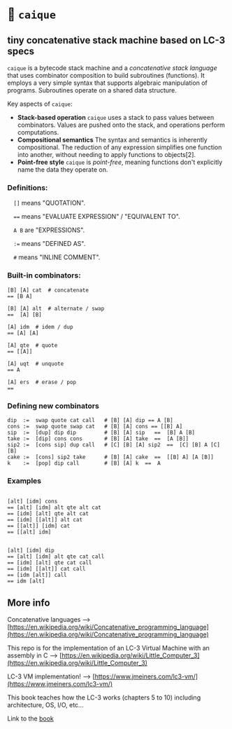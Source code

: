 # 🦜 `caique`

## tiny concatenative stack machine based on LC-3 specs
`caique` is a bytecode stack machine and a *concatenative stack language* that uses combinator composition to build subroutines (functions). It employs a very simple syntax that supports algebraic manipulation of programs. Subroutines operate on a shared data structure.

Key aspects of `caique`:
*   **Stack-based operation** `caique` uses a stack to pass values between combinators. Values are pushed onto the stack, and operations perform computations.
*   **Compositional semantics** The syntax and semantics is inherently compositional. The reduction of any expression simplifies one function into another, without needing to apply functions to objects[2].
*   **Point-free style** `caique` is *point-free*, meaning functions don't explicitly name the data they operate on.

### Definitions:

`  []` means "QUOTATION".

`  ==` means "EVALUATE EXPRESSION" / "EQUIVALENT TO".

`  A B`  are "EXPRESSIONS".

`  :=` means "DEFINED AS".

`  #`  means "INLINE COMMENT".

### Built-in combinators:

```
[B] [A] cat  # concatenate
== [B A]

[B] [A] alt  # alternate / swap
==  [A] [B]

[A] idm  # idem / dup
== [A] [A]

[A] qte  # quote
== [[A]]

[A] uqt  # unquote
== A

[A] ers  # erase / pop
==
```

### Defining new combinators

```
dip  :=  swap quote cat call   # [B] [A] dip == A [B]
cons :=  swap quote swap cat   # [B] [A] cons == [[B] A]    
sip  :=  [dup] dip dip         # [B] [A] sip   ==  [B] A [B]            
take :=  [dip] cons cons       # [B] [A] take  ==  [A [B]]             
sip2 :=  [cons sip] dup call   # [C] [B] [A] sip2  ==  [C] [B] A [C] [B]   
cake :=  [cons] sip2 take      # [B] [A] cake  ==  [[B] A] [A [B]]     
k    :=  [pop] dip call        # [B] [A] k  ==  A
```

### Examples

```

[alt] [idm] cons
== [alt] [idm] alt qte alt cat
== [idm] [alt] qte alt cat
== [idm] [[alt]] alt cat
== [[alt]] [idm] cat
== [[alt] idm]


[alt] [idm] dip
== [alt] [idm] alt qte cat call
== [idm] [alt] qte cat call
== [idm] [[alt]] cat call
== [idm [alt]] call
== idm [alt]
```

## More info
Concatenative languages --> [https://en.wikipedia.org/wiki/Concatenative_programming_language](https://en.wikipedia.org/wiki/Concatenative_programming_language)

This repo is for the implementation of an LC-3 Virtual Machine with an assembly in C --> [https://en.wikipedia.org/wiki/Little_Computer_3](https://en.wikipedia.org/wiki/Little_Computer_3)

LC-3 VM implementation! --> [https://www.jmeiners.com/lc3-vm/](https://www.jmeiners.com/lc3-vm/)

This book teaches how the LC-3 works (chapters 5 to 10) including architecture, OS, I/O, etc...

Link to the [book](https://www.amazon.com/Introduction-Computing-Systems-Gates-Beyond-dp-1260150534/dp/1260150534/ref=dp_ob_title_bk)
